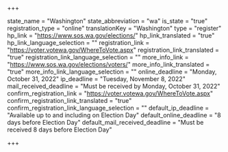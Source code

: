 +++

state_name = "Washington"
state_abbreviation = "wa"
is_state = "true"
registration_type = "online"
translationKey = "Washington"
type = "register"
hp_link = "https://www.sos.wa.gov/elections/"
hp_link_translated = "true"
hp_link_language_selection = ""
registration_link = "https://voter.votewa.gov/WhereToVote.aspx"
registration_link_translated = "true"
registration_link_language_selection = ""
more_info_link = "https://www.sos.wa.gov/elections/voters/"
more_info_link_translated = "true"
more_info_link_language_selection = ""
online_deadline = "Monday, October 31, 2022"
ip_deadline = "Tuesday, November 8, 2022"
mail_received_deadline = "Must be received by Monday, October 31, 2022"
confirm_registration_link = "https://voter.votewa.gov/WhereToVote.aspx"
confirm_registration_link_translated = "true"
confirm_registration_link_language_selection = ""
default_ip_deadline = "Available up to and including on Election Day"
default_online_deadline = "8 days before Election Day"
default_mail_received_deadline = "Must be received 8 days before Election Day"

+++